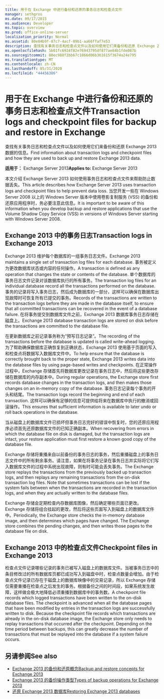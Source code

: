 ```yaml
---
title: 用于在 Exchange 中进行备份和还原的事务日志和检查点文件
manager: sethgros
ms.date: 09/17/2015
ms.audience: Developer
ms.topic: overview
ms.prod: office-online-server
localization_priority: Normal
ms.assetid: 80e04b9f-87c7-4acf-89b1-aa66ffaf7e53
description: 查找有关事务日志和检查点文件以及如何使用它们来备份和还原 Exchange 2013 数据的信息。
ms.openlocfilehash: 5b01fc6924f82e76943795df877ae84b1fde087b
ms.sourcegitcommit: 88ec988f2bb67c1866d06b361615f3674a24e795
ms.translationtype: MT
ms.contentlocale: zh-CN
ms.lasthandoff: 05/31/2020
ms.locfileid: "44456386"
---
```

# <a name="transaction-logs-and-checkpoint-files-for-backup-and-restore-in-exchange"></a><span data-ttu-id="f7a5c-103">用于在 Exchange 中进行备份和还原的事务日志和检查点文件</span><span class="sxs-lookup"><span data-stu-id="f7a5c-103">Transaction logs and checkpoint files for backup and restore in Exchange</span></span>

<span data-ttu-id="f7a5c-104">查找有关事务日志和检查点文件以及如何使用它们来备份和还原 Exchange 2013 数据的信息。</span><span class="sxs-lookup"><span data-stu-id="f7a5c-104">Find information about transaction logs and checkpoint files and how they are used to back up and restore Exchange 2013 data.</span></span>
  
<span data-ttu-id="f7a5c-105">**适用于：** Exchange Server 2013</span><span class="sxs-lookup"><span data-stu-id="f7a5c-105">**Applies to:** Exchange Server 2013</span></span> 
  
<span data-ttu-id="f7a5c-106">本文介绍 Exchange Server 2013 如何使用事务日志和检查点文件来帮助防止数据丢失。</span><span class="sxs-lookup"><span data-stu-id="f7a5c-106">This article describes how Exchange Server 2013 uses transaction logs and checkpoint files to help prevent data loss.</span></span> <span data-ttu-id="f7a5c-107">当您开发一些在 Windows Server 2008 以上的 Windows Server 版本中使用卷影复制服务 (VSS) 的备份和还原应用程序时，务必要注意此信息。</span><span class="sxs-lookup"><span data-stu-id="f7a5c-107">It is important to be aware of this information when you develop backup and restore applications that use the Volume Shadow Copy Service (VSS) in versions of Windows Server starting with Windows Server 2008.</span></span>
  
## <a name="transaction-logs-in-exchange-2013"></a><span data-ttu-id="f7a5c-108">Exchange 2013 中的事务日志</span><span class="sxs-lookup"><span data-stu-id="f7a5c-108">Transaction logs in Exchange 2013</span></span>

<span data-ttu-id="f7a5c-109">Exchange 2013 维护每个数据库的一组事务日志文件。</span><span class="sxs-lookup"><span data-stu-id="f7a5c-109">Exchange 2013 maintains a single set of transaction log files for each database.</span></span> <span data-ttu-id="f7a5c-110">事务被定义为更改数据库状态或内容的任何操作。</span><span class="sxs-lookup"><span data-stu-id="f7a5c-110">A transaction is defined as any operation that changes the state or contents of the database.</span></span> <span data-ttu-id="f7a5c-111">单个数据库的事务日志文件记录对该数据库执行的所有事务。</span><span class="sxs-lookup"><span data-stu-id="f7a5c-111">The transaction log files for an individual database record all the transactions performed on the database.</span></span> <span data-ttu-id="f7a5c-112">事务的记录将写入事务日志，然后成为数据库的一部分，这样可以确保在数据库出现故障时可恢复所有已提交的事务。</span><span class="sxs-lookup"><span data-stu-id="f7a5c-112">Records of the transactions are written to the transaction logs before they are made in the database itself, to ensure that all committed transactions can be recovered in the event of a database failure.</span></span> <span data-ttu-id="f7a5c-113">在将事务提交到数据库文件之前，Exchange 2013 数据库事务日志存储在磁盘上。</span><span class="sxs-lookup"><span data-stu-id="f7a5c-113">Exchange 2013 database transaction logs are stored on disk before the transactions are committed to the database file.</span></span> 
  
<span data-ttu-id="f7a5c-114">在更新数据库之前记录事务称为“预写日志记录”。</span><span class="sxs-lookup"><span data-stu-id="f7a5c-114">The recording of the transactions before the database is updated is called write-ahead logging.</span></span> <span data-ttu-id="f7a5c-115">为了帮助确保数据库正确恢复到正确状态，Exchange 2013 使用基于页面的写入和检查点将数据写入数据库文件中。</span><span class="sxs-lookup"><span data-stu-id="f7a5c-115">To help ensure that the database is correctly brought back to the proper state, Exchange 2013 writes data into the database files by using page-based writes and checkpoints.</span></span> <span data-ttu-id="f7a5c-116">在正常操作过程中，Exchange 存储首先将数据库更改记录在事务日志中，然后将这些更改存储在数据库的内存副本中。</span><span class="sxs-lookup"><span data-stu-id="f7a5c-116">During regular operations, the Exchange store first records database changes in the transaction logs, and then makes those changes on an in-memory copy of the database.</span></span> <span data-ttu-id="f7a5c-117">事务日志记录每个事务的开头和结尾。</span><span class="sxs-lookup"><span data-stu-id="f7a5c-117">The transaction logs record the beginning and end of each transaction.</span></span> <span data-ttu-id="f7a5c-118">这样可以确保有足够的信息可提供给将来在数据库中执行的撤消或回滚操作。</span><span class="sxs-lookup"><span data-stu-id="f7a5c-118">This ensures that sufficient information is available to later undo or roll back operations in the database.</span></span>
  
<span data-ttu-id="f7a5c-119">当从磁盘上的数据库文件已损坏但事务日志完好的错误中恢复时，您的还原应用程序必须首先还原数据库文件的已知正确副本。</span><span class="sxs-lookup"><span data-stu-id="f7a5c-119">When recovering from errors in which the database file on disk is damaged, but the transaction logs are intact, your restore application must first restore a known good copy of the database file.</span></span>
  
<span data-ttu-id="f7a5c-p104">Exchange 存储将重播来自以前备份的事务日志的事务，然后重播磁盘上的事务日志文件中的所有剩余事务。请注意，如果在将事务记录在事务日志并实际将它们写入数据库文件的过程中系统出现故障，则有时可能会丢失事务。</span><span class="sxs-lookup"><span data-stu-id="f7a5c-p104">The Exchange store replays the transactions from the previously backed up transaction logs, and then replays any remaining transactions from the on-disk transaction log files. Note that sometimes transactions can be lost if the system fails between when the transactions are recorded in the transaction logs, and when they are actually written to the database files.</span></span> 
  
<span data-ttu-id="f7a5c-p105">Exchange 存储会定期检查内存数据库图像，然后确定哪些页面已更改。Exchange 存储将组合挂起的更改，然后将这些页面写入到磁盘上的数据库文件中。</span><span class="sxs-lookup"><span data-stu-id="f7a5c-p105">Periodically, the Exchange store checks the in-memory database image, and then determines which pages have changed. The Exchange store combines the pending changes, and then writes those pages to the database file on disk.</span></span>
  
## <a name="checkpoint-files-in-exchange-2013"></a><span data-ttu-id="f7a5c-124">Exchange 2013 中的检查点文件</span><span class="sxs-lookup"><span data-stu-id="f7a5c-124">Checkpoint files in Exchange 2013</span></span>

<span data-ttu-id="f7a5c-p106">检查点文件记录哪些记录的事务已被写入磁盘上的数据库文件。当被事务日志中的条目修改过的所有数据库页都已成功写入到磁盘中时，检查点数量会增加。由于检查点文件记录已存在于磁盘上的数据库映像中的交易记录，所以 Exchange 存储仅需要重播在检查点之后发生的事务。根据备份之间的时间段，如果系统发生故障，这样做会极大地降低必须重播到数据库中的事务数。</span><span class="sxs-lookup"><span data-stu-id="f7a5c-p106">A checkpoint file records which logged transactions have been written to the on-disk database files. The checkpoint is advanced when all the database pages that have been modified by entries in the transaction logs are successfully written to disk. Because the checkpoint file records which transactions are already in the on-disk database image, the Exchange store only needs to replay transactions that occurred after the checkpoint. Depending on the time period between backups, this can greatly decrease the number of transactions that must be replayed into the database if a system failure occurs.</span></span>
  
## <a name="see-also"></a><span data-ttu-id="f7a5c-129">另请参阅</span><span class="sxs-lookup"><span data-stu-id="f7a5c-129">See also</span></span>

- [<span data-ttu-id="f7a5c-130">Exchange 2013 的备份和还原概念</span><span class="sxs-lookup"><span data-stu-id="f7a5c-130">Backup and restore concepts for Exchange 2013</span></span>](backup-and-restore-concepts-for-exchange-2013.md)
- [<span data-ttu-id="f7a5c-131">Exchange 2013 的备份操作类型</span><span class="sxs-lookup"><span data-stu-id="f7a5c-131">Types of backup operations for Exchange 2013</span></span>](types-of-backup-operations-for-exchange-2013.md)
- [<span data-ttu-id="f7a5c-132">还原 Exchange 2013 数据库</span><span class="sxs-lookup"><span data-stu-id="f7a5c-132">Restoring Exchange 2013 databases</span></span>](restoring-exchange-2013-databases.md)
    

